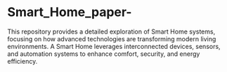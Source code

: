 # Smart_Home_paper-
This repository provides a detailed exploration of Smart Home systems, focusing on how advanced technologies are transforming modern living environments. A Smart Home leverages interconnected devices, sensors, and automation systems to enhance comfort, security, and energy efficiency.
